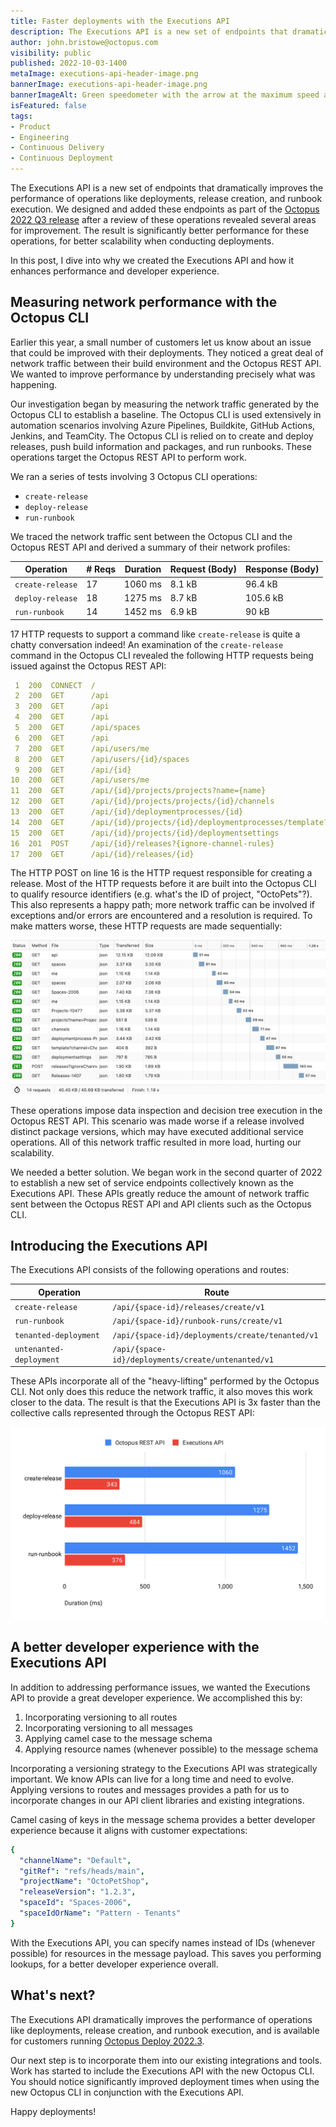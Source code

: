 ```yaml
---
title: Faster deployments with the Executions API
description: The Executions API is a new set of endpoints that dramatically improves the performance of operations.
author: john.bristowe@octopus.com
visibility: public
published: 2022-10-03-1400
metaImage: executions-api-header-image.png
bannerImage: executions-api-header-image.png
bannerImageAlt: Green speedometer with the arrow at the maximum speed and where a greenrocket ship is launching.
isFeatured: false
tags:
- Product
- Engineering 
- Continuous Delivery
- Continuous Deployment
---
```


The Executions API is a new set of endpoints that dramatically improves the performance of operations like deployments, release creation, and runbook execution. We designed and added these endpoints as part of the [Octopus 2022 Q3 release](https://octopus.com/blog/octopus-release-2022-q3) after a review of these operations revealed several areas for improvement. The result is significantly better performance for these operations, for better scalability when conducting deployments.

In this post, I dive into why we created the Executions API and how it enhances performance and developer experience. 

## Measuring network performance with the Octopus CLI

Earlier this year, a small number of customers let us know about an issue that could be improved with their deployments. They noticed a great deal of network traffic between their build environment and the Octopus REST API. We wanted to improve performance by understanding precisely what was happening.

Our investigation began by measuring the network traffic generated by the Octopus CLI to establish a baseline. The Octopus CLI is used extensively in automation scenarios involving Azure Pipelines, Buildkite, GitHub Actions, Jenkins, and TeamCity. The Octopus CLI is relied on to create and deploy releases, push build information and packages, and run runbooks. These operations target the Octopus REST API to perform work.

We ran a series of tests involving 3 Octopus CLI operations:

- `create-release`
- `deploy-release` 
- `run-runbook` 

We traced the network traffic sent between the Octopus CLI and the Octopus REST API and derived a summary of their network profiles:

| Operation      	| # Reqs 	| Duration 	| Request (Body) 	| Response (Body) 	|
|----------------	|------	|--------	|--------------	|---------------	|
| `create-release` 	|   17   	|  1060 ms 	|     8.1 kB     	|     96.4 kB     	|
| `deploy-release` 	|   18   	|  1275 ms 	|     8.7 kB     	|     105.6 kB    	|
| `run-runbook`    	|   14   	|  1452 ms 	|     6.9 kB     	|      90 kB      	|

17 HTTP requests to support a command like `create-release` is quite a chatty conversation indeed! An examination of the `create-release` command in the Octopus CLI revealed the following HTTP requests being issued against the Octopus REST API:

```yaml
 1  200  CONNECT  /   
 2  200  GET      /api
 3  200  GET      /api
 4  200  GET      /api
 5  200  GET      /api/spaces
 6  200  GET      /api
 7  200  GET      /api/users/me
 8  200  GET      /api/users/{id}/spaces
 9  200  GET      /api/{id}
10  200  GET      /api/users/me
11  200  GET      /api/{id}/projects/projects?name={name}
12  200  GET      /api/{id}/projects/projects/{id}/channels
13  200  GET      /api/{id}/deploymentprocesses/{id}
14  200  GET      /api/{id}/projects/{id}/deploymentprocesses/template?channel={id}
15  200  GET      /api/{id}/projects/{id}/deploymentsettings
16  201  POST     /api/{id}/releases?{ignore-channel-rules}
17  200  GET      /api/{id}/releases/{id}
```

The HTTP POST on line 16 is the HTTP request responsible for creating a release. Most of the HTTP requests before it are built into the Octopus CLI to qualify resource identifiers (e.g. what's the ID of project, "OctoPets"?). This also represents a happy path; more network traffic can be involved if exceptions and/or errors are encountered and a resolution is required. To make matters worse, these HTTP requests are made sequentially:

![Screenshot of executions API http requests](executions-api-requests.png "width=500")

These operations impose data inspection and decision tree execution in the Octopus REST API. This scenario was made worse if a release involved distinct package versions, which may have executed additional service operations. All of this network traffic resulted in more load, hurting our scalability. 

We needed a better solution. We began work in the second quarter of 2022 to establish a new set of service endpoints collectively known as the Executions API. These APIs greatly reduce the amount of network traffic sent between the Octopus REST API and API clients such as the Octopus CLI.

## Introducing the Executions API

The Executions API consists of the following operations and routes:

| Operation             	|                       Route                      	|
|-----------------------	|------------------------------------------------	|
| `create-release`        	| `/api/{space-id}/releases/create/v1`             	|
| `run-runbook`           	| `/api/{space-id}/runbook-runs/create/v1`           	|
| `tenanted-deployment`   	| `/api/{space-id}/deployments/create/tenanted/v1`   	|
| `untenanted-deployment` 	| `/api/{space-id}/deployments/create/untenanted/v1` 	|

These APIs incorporate all of the "heavy-lifting" performed by the Octopus CLI. Not only does this reduce the network traffic, it also moves this work closer to the data. The result is that the Executions API is 3x faster than the collective calls represented through the Octopus REST API:

![Graph comparing the Executions API and Octopus Rest API](executions-api-performance-graph.png "width=500")

## A better developer experience with the Executions API

In addition to addressing performance issues, we wanted the Executions API to provide a great developer experience. We accomplished this by:

1. Incorporating versioning to all routes
2. Incorporating versioning to all messages
3. Applying camel case to the message schema
4. Applying resource names (whenever possible) to the message schema

Incorporating a versioning strategy to the Executions API was strategically important. We know APIs can live for a long time and need to evolve. Applying versions to routes and messages provides a path for us to incorporate changes in our API client libraries and existing integrations.

Camel casing of keys in the message schema provides a better developer experience because it aligns with customer expectations:

```YAML
{
  "channelName": "Default",
  "gitRef": "refs/heads/main",
  "projectName": "OctoPetShop",
  "releaseVersion": "1.2.3",
  "spaceId": "Spaces-2006",
  "spaceIdOrName": "Pattern - Tenants"
}
```

With the Executions API, you can specify names instead of IDs (whenever possible) for resources in the message payload. This saves you performing lookups, for a better developer experience overall.

## What's next?

The Executions API dramatically improves the performance of operations like deployments, release creation, and runbook execution, and is available for customers running [Octopus Deploy 2022.3](https://octopus.com/downloads/). 

Our next step is to incorporate them into our existing integrations and tools. Work has started to include the Executions API with the new Octopus CLI. You should notice significantly improved deployment times when using the new Octopus CLI in conjunction with the Executions API.

Happy deployments!
